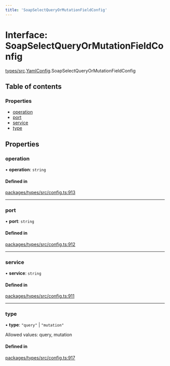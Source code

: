 ```yaml
---
title: 'SoapSelectQueryOrMutationFieldConfig'
---
```


# Interface: SoapSelectQueryOrMutationFieldConfig

[types/src](../modules/types_src).[YamlConfig](../modules/types_src.YamlConfig).SoapSelectQueryOrMutationFieldConfig

## Table of contents

### Properties

- [operation](types_src.YamlConfig.SoapSelectQueryOrMutationFieldConfig#operation)
- [port](types_src.YamlConfig.SoapSelectQueryOrMutationFieldConfig#port)
- [service](types_src.YamlConfig.SoapSelectQueryOrMutationFieldConfig#service)
- [type](types_src.YamlConfig.SoapSelectQueryOrMutationFieldConfig#type)

## Properties

### operation

• **operation**: `string`

#### Defined in

[packages/types/src/config.ts:913](https://github.com/Urigo/graphql-mesh/blob/master/packages/types/src/config.ts#L913)

___

### port

• **port**: `string`

#### Defined in

[packages/types/src/config.ts:912](https://github.com/Urigo/graphql-mesh/blob/master/packages/types/src/config.ts#L912)

___

### service

• **service**: `string`

#### Defined in

[packages/types/src/config.ts:911](https://github.com/Urigo/graphql-mesh/blob/master/packages/types/src/config.ts#L911)

___

### type

• **type**: ``"query"`` \| ``"mutation"``

Allowed values: query, mutation

#### Defined in

[packages/types/src/config.ts:917](https://github.com/Urigo/graphql-mesh/blob/master/packages/types/src/config.ts#L917)
